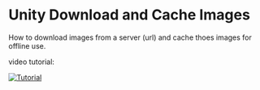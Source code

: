 # Unity Download and Cache Images

How to download images from a server (url) and cache thoes images for offline use.

video tutorial:

[![Tutorial](https://img.youtube.com/vi/XY2T2xvim0Q/0.jpg)](https://www.youtube.com/watch?v=XY2T2xvim0Q)
